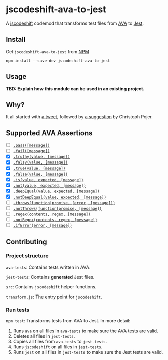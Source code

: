# jscodeshift-ava-to-jest

A [jscodeshift](https://github.com/facebook/jscodeshift) codemod that transforms test files from [AVA](https://github.com/avajs/ava) to [Jest](https://facebook.github.io/jest/).

## Install

Get `jscodeshift-ava-to-jest` from [NPM](https://www.npmjs.com/package/jscodeshift-ava-to-jest)

```
npm install --save-dev jscodeshift-ava-to-jest
```

## Usage

**TBD: Explain how this module can be used in an existing project.**

## Why?

It all started with [a tweet](https://twitter.com/mikenikles/status/772234132436885504),
followed by [a suggestion](https://twitter.com/cpojer/status/772239240683925504) by Christoph Pojer.

## Supported AVA Assertions

- [ ] [`.pass([message])`](https://github.com/avajs/ava#passmessage)
- [ ] [`.fail([message])`](https://github.com/avajs/ava#failmessage)
- [x] [`.truthy(value, [message])`](https://github.com/avajs/ava#truthyvalue-message)
- [x] [`.falsy(value, [message])`](https://github.com/avajs/ava#falsyvalue-message)
- [x] [`.true(value, [message])`](https://github.com/avajs/ava#truevalue-message)
- [x] [`.false(value, [message])`](https://github.com/avajs/ava#falsevalue-message)
- [x] [`.is(value, expected, [message])`](https://github.com/avajs/ava#isvalue-expected-message)
- [x] [`.not(value, expected, [message])`](https://github.com/avajs/ava#notvalue-expected-message)
- [x] [`.deepEqual(value, expected, [message])`](https://github.com/avajs/ava#deepequalvalue-expected-message)
- [x] [`.notDeepEqual(value, expected, [message])`](https://github.com/avajs/ava#notdeepequalvalue-expected-message)
- [ ] [`.throws(function|promise, [error, [message]])`](https://github.com/avajs/ava#throwsfunctionpromise-error-message)
- [ ] [`.notThrows(function|promise, [message])`](https://github.com/avajs/ava#notthrowsfunctionpromise-message)
- [ ] [`.regex(contents, regex, [message])`](https://github.com/avajs/ava#regexcontents-regex-message)
- [ ] [`.notRegex(contents, regex, [message])`](https://github.com/avajs/ava#notregexcontents-regex-message)
- [ ] [`.ifError(error, [message])`](https://github.com/avajs/ava#iferrorerror-message)

## Contributing

### Project structure

`ava-tests`: Contains tests written in AVA.

`jest-tests`: Contains **generated** Jest files.

`src`: Contains `jscodeshift` helper functions.

`transform.js`: The entry point for `jscodeshift`.

### Run tests

`npm test`: Transforms tests from AVA to Jest. In more detail:

1. Runs `ava` on all files in `ava-tests` to make sure the AVA tests are valid.
1. Deletes all files in `jest-tests`.
1. Copies all files from `ava-tests` to `jest-tests`.
1. Runs `jscodeshift` on all files in `jest-tests`.
1. Runs `jest` on all files in `jest-tests` to make sure the Jest tests are valid.